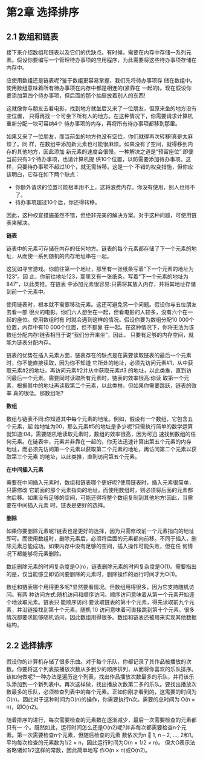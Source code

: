 # 第2章 选择排序

## 2.1 数组和链表

接下来介绍数组和链表以及它们的优缺点。有时候，需要在内存中存储一系列元素。假设你要编写一个管理待办事项的应用程序，为此需要将这些待办事项存储在内存中。

应使用数组还是链表呢?鉴于数组更容易掌握，我们先将待办事项存 储在数组中。使用数组意味着所有待办事项在内存中都是相连的(紧靠在 一起的)。现在假设你要添加第四个待办事项，但后面的那个抽屉放着别人的东西!

这就像你与朋友去看电影，找到地方就坐后又来了一位朋友，但原来坐的地方没有空位置， 只得再找一个可坐下所有人的地方。在这种情况下，你需要请求计算机重新分配一块可容纳4个 待办事项的内存，再将所有待办事项都移到那里。

如果又来了一位朋友，而当前坐的地方也没有空位，你们就得再次转移!真是太麻烦了。同 样，在数组中添加新元素也可能很麻烦。如果没有了空间，就得移到内存的其他地方，因此添加 新元素的速度会很慢。一种解决之道是“预留座位”:即便当前只有3个待办事项，也请计算机提 供10个位置，以防需要添加待办事项。这样，只要待办事项不超过10个，就无需转移。这是一个 不错的权变措施，但你应该明白，它存在如下两个缺点：

* 你额外请求的位置可能根本用不上，这将浪费内存。你没有使用，别人也用不了。
* 待办事项超过10个后，你还得转移。

因此，这种权宜措施虽然不错，但绝非完美的解决方案。对于这种问题，可使用链表来解决。

**链表**

链表中的元素可存储在内存的任何地方。链表的每个元素都存储了下一个元素的地址，从而使一系列随机的内存地址串在一起。

这犹如寻宝游戏。你前往第一个地址，那里有一张纸条写着“下一个元素的地址为123”。因 此，你前往地址123，那里又有一张纸条，写着“下一个元素的地址为847”，以此类推。在链表 中添加元素很容易:只需将其放入内存，并将其地址存储到前一个元素中。

使用链表时，根本就不需要移动元素。这还可避免另一个问题。假设你与五位朋友去看一部 很火的电影。你们六人想坐在一起，但看电影的人较多，没有六个在一起的座位。使用数组时有 时就会遇到这样的情况。假设你要为数组分配10 000个位置，内存中有10 000个位置，但不都靠 在一起。在这种情况下，你将无法为该数组分配内存!链表相当于说“我们分开来坐”，因此， 只要有足够的内存空间，就能为链表分配内存。

链表的优势在插入元素方面，链表存在的缺点是在需要读取链表的最后一个元素时，你不能直接读取，因为你不知道 它所处的地址，必须先访问元素#1，从中获取元素#2的地址，再访问元素#2并从中获取元素#3 的地址，以此类推，直到访问最后一个元素。需要同时读取所有元素时，链表的效率很高:你读 取第一个元素，根据其中的地址再读取第二个元素，以此类推。但如果你需要跳跃，链表的效率 真的很低。那数组呢?

**数组**

数组与链表不同:你知道其中每个元素的地址。例如，假设有一个数组，它包含五个元素，起 始地址为00，那么元素#5的地址是多少呢?只需执行简单的数学运算就知道:04。需要随机地读取元素时，数组的效率很高，因为可迅 速找到数组的任何元素。在链表中，元素并非靠在一起的，你无法迅速计算出第五个元素的内存 地址，而必须先访问第一个元素以获取第二个元素的地址，再访问第二个元素以获取第三个元素 的地址，以此类推，直到访问第五个元素。


**在中间插入元素**

需要在中间插入元素时，数组和链表哪个更好呢?使用链表时，插入元素很简单，只需修改 它前面的那个元素指向的地址。而使用数组时，则必须将后面的元素都向后移。如果没有足够的空间，可能还得将整个数组复制到其他地方!因此，当需要在中间插入元素 时，链表是更好的选择。

**删除**

如果你要删除元素呢?链表也是更好的选择，因为只需修改前一个元素指向的地址即可。而使用数组时，删除元素后，必须将后面的元素都向前移。不同于插入，删除元素总能成功。如果内存中没有足够的空间，插入操作可能失败，但在任 何情况下都能够将元素删除。

数组删除元素的时间复杂度是O(n)，链表删除元素的时间复杂度是O(1)。需要指出的是，仅当能够立即访问要删除的元素时，删除操作的运行时间才为O(1)。

数组和链表哪个用得更多呢?显然要看情况。但数组用得很多，因为它支持随机访问。有两 种访问方式:随机访问和顺序访问。顺序访问意味着从第一个元素开始逐个地读取元素。链表只 能顺序访问:要读取链表的第十个元素，得先读取前九个元素，并沿链接找到第十个元素。随机 10 访问意味着可直接跳到第十个元素。很多情况都要求能够随机访问，因此数组用得很多。数组和链表还被用来实现其他数据结构。

## 2.2 选择排序

假设你的计算机存储了很多乐曲。对于每个乐队，你都记录了其作品被播放的次数。你要将这个列表按播放次数从多到少的顺序排列，从而将你喜欢的乐队排序。该如何做呢?一种办法是遍历这个列表，找出作品播放次数最多的乐队，并将该乐队添加到一个新列表中。再次这样做，找出播放次数第二多的乐队。要找出播放次数最多的乐队，必须检查列表中的每个元素。正如你刚才看到的，这需要的时间为O(n)。因此对于这种时间为O(n)的操作，你需要执行n次。需要的总时间为 O(n × n)，即O(n2)。

随着排序的进行，每次需要检查的元素数在逐渐减少，最后一次需要检查的元素都只有一 个。既然如此，运行时间怎么还是O(n2)呢?并非每次都需要检查n个元素。第一次需要检查n个元素，但随后检查的元素 数依次为n  1, n – 2, ..., 2和1。平均每次检查的元素数为1/2 × n，因此运行时间为O(n × 1/2 × n)。 但大O表示法省略诸如1/2这样的常数，因此简单地写 作O(n × n)或O(n2)。

















